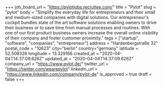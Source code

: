 +++
job_board_url = "https://pylotjobs.recruitee.com/"
title = "Pylot"
slug = "pylot"
body = "Simplify the everyday life for entrepreneurs and their small and medium-sized companies with digital solutions. Our entrepreneur's cockpit bundles state of the art software solutions enabling owners to drive their business or to save time from manual processes and routines. With one of our first product business owners increase the overall online visibility of their company and foster customer proximity."
tags = ["startup", "software", "companies", "entrepreneur"]
address = "Hardenbergstraße 32"
postal_code = "10623"
city="berlin"
country="germany"
latitude = 52.508326
longitude = 13.329166
created_at = "2020-04-04T14:37:09.626Z"
updated_at = "2020-04-04T14:37:09.626Z"
company_url = "https://www.pylot.de/"
twitter_url = "https://twitter.com/wearepylot"
linkedin_url = "https://www.linkedin.com/company/pylot-de"
is_approved = true
draft = false
+++
